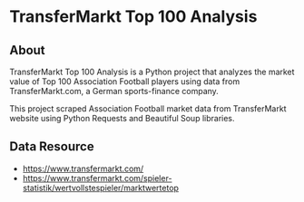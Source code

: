 # TransferMarkt Top 100 Analysis

## About
TransferMarkt Top 100 Analysis is a Python project that analyzes the market value of Top 100 Association Football players using data from TransferMarkt.com, a German sports-finance company.

This project scraped Association Football market data from TransferMarkt website using Python Requests and Beautiful Soup libraries.

## Data Resource
* https://www.transfermarkt.com/
* https://www.transfermarkt.com/spieler-statistik/wertvollstespieler/marktwertetop
